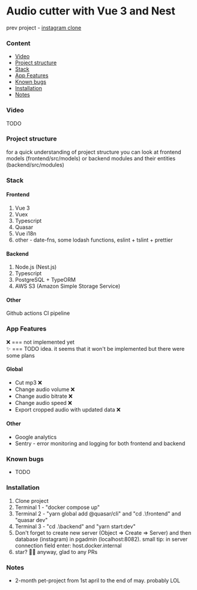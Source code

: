 # Audio cutter with Vue 3 and Nest

prev project - [instagram clone](https://github.com/Selithrarion/quasar-nest_instagram-clone)

### Content
- [Video](#video)
- [Project structure](#project-structure)
- [Stack](#stack)
- [App Features](#app-features)
- [Known bugs](#known-bugs)
- [Installation](#installation)
- [Notes](#notes)

### Video
TODO

### Project structure
for a quick understanding of project structure you can look at frontend models (frontend/src/models) or backend modules and their entities (backend/src/modules)

### Stack
#### Frontend
1. Vue 3
2. Vuex
3. Typescript
4. Quasar
5. Vue i18n
6. other - date-fns, some lodash functions, eslint + tslint + prettier

#### Backend
1. Node.js (Nest.js)
2. Typescript
3. PostgreSQL + TypeORM
4. AWS S3 (Amazon Simple Storage Service)

#### Other
Github actions CI pipeline

### App Features
❌ === not implemented yet  
✨ === TODO idea. it seems that it won't be implemented but there were some plans

#### Global
- Cut mp3 ❌
- Change audio volume ❌
- Change audio bitrate ❌
- Change audio speed ❌
- Export cropped audio with updated data ❌
#### Other
- Google analytics
- Sentry - error monitoring and logging for both frontend and backend

### Known bugs
- TODO

### Installation  
1. Clone project  
2. Terminal 1 - "docker compose up"  
3. Terminal 2 - "yarn global add @quasar/cli" and "cd .\frontend\" and "quasar dev"  
4. Terminal 3 - "cd .\backend\" and "yarn start:dev" 
5. Don't forget to create new server (Object => Create => Server) and then database (instagram) in pgadmin (localhost:8082). small tip: in server connection field enter: host.docker.internal
6. star? 🤩😊 anyway, glad to any PRs  

### Notes
- 2-month pet-project from 1st april to the end of may. probably LOL  
